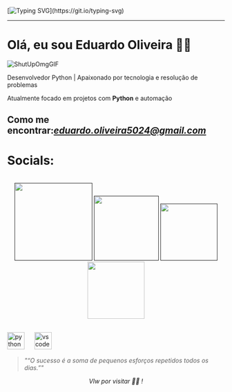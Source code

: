 [![Typing SVG](https://readme-typing-svg.herokuapp.com?font=Poppins&width=650&height=30&lines=print(+%22Olá+Garotos(as)!+de+programa,+bem+vindos+ao+Git+Hub%22+))](https://git.io/typing-svg)


---
# Olá, eu sou Eduardo Oliveira 👨‍💻







![ShutUpOmgGIF](https://github.com/user-attachments/assets/34a1c520-5d10-422b-9476-695e12091ea1)




 Desenvolvedor Python | Apaixonado por tecnologia e resolução de problemas

 Atualmente focado em projetos com **Python** e automação


 Como me encontrar:*eduardo.oliveira5024@gmail.com*
---

#  Socials:
<br>
 <div align="center">
    <a href="" target="_blank"><img src="https://img.shields.io/badge/-Instagram-%23E4405F?style=for-the-badge&logo=instagram&logoColor=white" width = "180" target="_blank"></a>
    <a href="" target="_blank"><img src="https://img.shields.io/badge/Discord-7289DA?style=for-the-badge&logo=discord&logoColor=white" width = "150" target="_blank"></a> 
    <a href = ""><img src="https://img.shields.io/badge/-Gmail-%23333?style=for-the-badge&logo=gmail&logoColor=white"  width = "132" target="_blank"></a>
    <a href="https://www.linkedin.com/in/mateus-de-sousa-810310236/" target="_blank"><img src="https://img.shields.io/badge/-LinkedIn-%230077B5?style=for-the-badge&logo=linkedin&logoColor=white" width = "132" target="_blank"></a> 
  </div>
<br>


  <img src="https://cdn.jsdelivr.net/gh/devicons/devicon/icons/python/python-original.svg" height="40" alt="python logo"  />   <img width="15" />
  <img src="https://cdn.jsdelivr.net/gh/devicons/devicon/icons/vscode/vscode-original.svg" height="40" alt="vscode logo"  />





> _"“O sucesso é a soma de pequenos esforços repetidos todos os dias.”"_




<p align="center"><i> Vlw por visitar 👨‍💻 ! </i></p>






